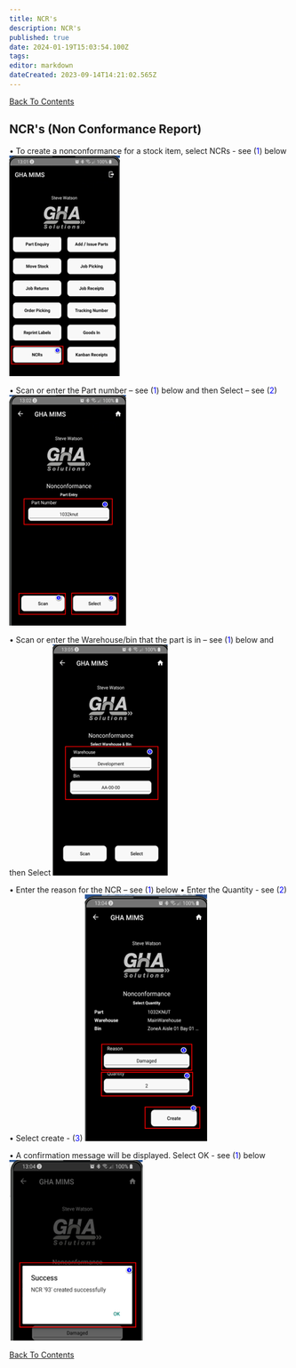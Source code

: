 ```yaml
---
title: NCR's
description: NCR's
published: true
date: 2024-01-19T15:03:54.100Z
tags: 
editor: markdown
dateCreated: 2023-09-14T14:21:02.565Z
---
```


[Back To Contents](/AppsDrafts/MobileInventoryManagementSolution/)

## NCR's (Non Conformance Report)
 
•	To create a nonconformance for a stock item, select NCRs - see (<span style="color:blue">1</span>) below
![ncr_picture94.png](/mimsassets/ncr_picture94.png) 

•	Scan or enter the Part number – see (<span style="color:blue">1</span>) below and then Select – see (<span style="color:blue">2</span>)
![ncr_picture95.png](/mimsassets/ncr_picture95.png) 

•	Scan or enter the Warehouse/bin that the part is in – see (<span style="color:blue">1</span>) below and then Select
![ncr_picture96.png](/mimsassets/ncr_picture96.png) 

•	Enter the reason for the NCR – see (<span style="color:blue">1</span>) below
•	Enter the Quantity - see (<span style="color:blue">2</span>)
•	Select create - (<span style="color:blue">3</span>)
![ncr_picture97.png](/mimsassets/ncr_picture97.png) 

•	A confirmation message will be displayed.  Select OK - see (<span style="color:blue">1</span>) below
![ncr_picture98.png](/mimsassets/ncr_picture98.png)

[Back To Contents](/AppsDrafts/MobileInventoryManagementSolution/)